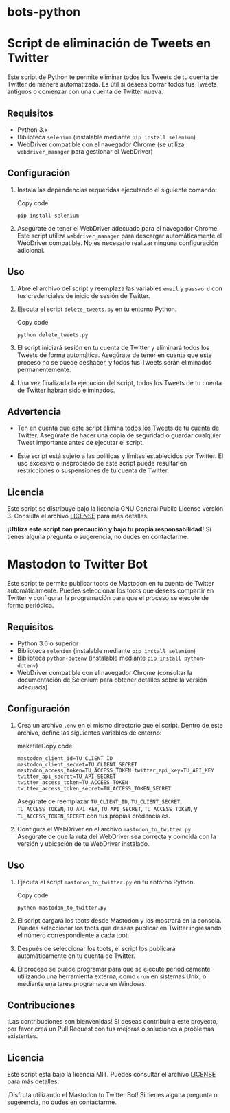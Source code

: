 # bots-python

Script de eliminación de Tweets en Twitter
==========================================

Este script de Python te permite eliminar todos los Tweets de tu cuenta de Twitter de manera automatizada. Es útil si deseas borrar todos tus Tweets antiguos o comenzar con una cuenta de Twitter nueva.

Requisitos
----------

* Python 3.x
* Biblioteca `selenium` (instalable mediante `pip install selenium`)
* WebDriver compatible con el navegador Chrome (se utiliza `webdriver_manager` para gestionar el WebDriver)

Configuración
-------------

1.  Instala las dependencias requeridas ejecutando el siguiente comando:
    
    Copy code
    
    `pip install selenium` 
    
2.  Asegúrate de tener el WebDriver adecuado para el navegador Chrome. Este script utiliza `webdriver_manager` para descargar automáticamente el WebDriver compatible. No es necesario realizar ninguna configuración adicional.
    

Uso
---

1.  Abre el archivo del script y reemplaza las variables `email` y `password` con tus credenciales de inicio de sesión de Twitter.
    
2.  Ejecuta el script `delete_tweets.py` en tu entorno Python.
    
    Copy code
    
    `python delete_tweets.py` 
    
3.  El script iniciará sesión en tu cuenta de Twitter y eliminará todos los Tweets de forma automática. Asegúrate de tener en cuenta que este proceso no se puede deshacer, y todos tus Tweets serán eliminados permanentemente.
    
4.  Una vez finalizada la ejecución del script, todos los Tweets de tu cuenta de Twitter habrán sido eliminados.
    

Advertencia
-----------

* Ten en cuenta que este script elimina todos los Tweets de tu cuenta de Twitter. Asegúrate de hacer una copia de seguridad o guardar cualquier Tweet importante antes de ejecutar el script.
    
* Este script está sujeto a las políticas y límites establecidos por Twitter. El uso excesivo o inapropiado de este script puede resultar en restricciones o suspensiones de tu cuenta de Twitter.
    

Licencia
--------

Este script se distribuye bajo la licencia GNU General Public License versión 3. Consulta el archivo [LICENSE](LICENSE) para más detalles.

**¡Utiliza este script con precaución y bajo tu propia responsabilidad!** Si tienes alguna pregunta o sugerencia, no dudes en contactarme.

Mastodon to Twitter Bot
=======================

Este script te permite publicar toots de Mastodon en tu cuenta de Twitter automáticamente. Puedes seleccionar los toots que deseas compartir en Twitter y configurar la programación para que el proceso se ejecute de forma periódica.

Requisitos
----------

* Python 3.6 o superior
* Biblioteca `selenium` (instalable mediante `pip install selenium`)
* Biblioteca `python-dotenv` (instalable mediante `pip install python-dotenv`)
* WebDriver compatible con el navegador Chrome (consultar la documentación de Selenium para obtener detalles sobre la versión adecuada)

Configuración
-------------

1.  Crea un archivo `.env` en el mismo directorio que el script. Dentro de este archivo, define las siguientes variables de entorno:
    
    makefileCopy code
    
    `mastodon_client_id=TU_CLIENT_ID
    mastodon_client_secret=TU_CLIENT_SECRET
    mastodon_access_token=TU_ACCESS_TOKEN
    twitter_api_key=TU_API_KEY
    twitter_api_secret=TU_API_SECRET
    twitter_access_token=TU_ACCESS_TOKEN
    twitter_access_token_secret=TU_ACCESS_TOKEN_SECRET` 
    
    Asegúrate de reemplazar `TU_CLIENT_ID`, `TU_CLIENT_SECRET`, `TU_ACCESS_TOKEN`, `TU_API_KEY`, `TU_API_SECRET`, `TU_ACCESS_TOKEN`, y `TU_ACCESS_TOKEN_SECRET` con tus propias credenciales.
    
2.  Configura el WebDriver en el archivo `mastodon_to_twitter.py`. Asegúrate de que la ruta del WebDriver sea correcta y coincida con la versión y ubicación de tu WebDriver instalado.
    

Uso
---

1.  Ejecuta el script `mastodon_to_twitter.py` en tu entorno Python.
    
    Copy code
    
    `python mastodon_to_twitter.py` 
    
2.  El script cargará los toots desde Mastodon y los mostrará en la consola. Puedes seleccionar los toots que deseas publicar en Twitter ingresando el número correspondiente a cada toot.
    
3.  Después de seleccionar los toots, el script los publicará automáticamente en tu cuenta de Twitter.
    
4.  El proceso se puede programar para que se ejecute periódicamente utilizando una herramienta externa, como `cron` en sistemas Unix, o mediante una tarea programada en Windows.
    

Contribuciones
--------------

¡Las contribuciones son bienvenidas! Si deseas contribuir a este proyecto, por favor crea un Pull Request con tus mejoras o soluciones a problemas existentes.

Licencia
--------

Este script está bajo la licencia MIT. Puedes consultar el archivo [LICENSE](LICENSE) para más detalles.

¡Disfruta utilizando el Mastodon to Twitter Bot! Si tienes alguna pregunta o sugerencia, no dudes en contactarme.